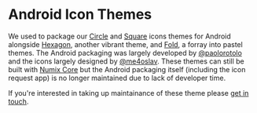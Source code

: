 # Android Icon Themes

We used to package our [Circle](https://github.com/numixproject/numix-icon-theme-circle) and [Square](https://github.com/numixproject/numix-icon-theme-square) icons themes for Android alongside [Hexagon](https://github.com/numixproject/android-icon-suite/tree/master/com.numix.icons_hexagon), another vibrant theme, and [Fold](https://github.com/numixproject/android-icon-suite/tree/master/com.numix.icons_fold), a forray into pastel themes. The Android packaging was largely developed by [@paolorotolo](https://github.com/paolorotolo) and the icons largely designed by [@me4oslav](https://github.com/me4oslav). These themes can still be built with [Numix Core](https://github.com/numixproject/numix-core) but the Android packaging itself (including the icon request app) is no longer maintained due to lack of developer time.

If you're interested in taking up maintainance of these theme please [get in touch](mailto:numixproject@gmail.com).
